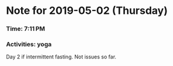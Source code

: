 # Note for 2019-05-02 (Thursday)
### Time: 7:11 PM
### Activities: yoga

Day 2 if intermittent fasting. Not issues so far.
